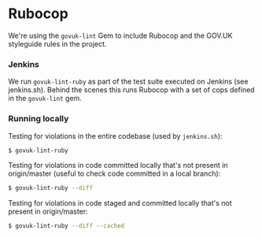 # Rubocop

We're using the `govuk-lint` Gem to include Rubocop and the GOV.UK styleguide rules in the project.

### Jenkins

We run `govuk-lint-ruby` as part of the test suite executed on Jenkins (see jenkins.sh). Behind the scenes this runs Rubocop with a set of cops defined in the `govuk-lint` gem.

### Running locally

Testing for violations in the entire codebase (used by `jenkins.sh`):

```bash
$ govuk-lint-ruby
```

Testing for violations in code committed locally that's not present in origin/master (useful to check code committed in a local branch):

```bash
$ govuk-lint-ruby --diff
```

Testing for violations in code staged and committed locally that's not present in origin/master:

```bash
$ govuk-lint-ruby --diff --cached
```
